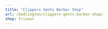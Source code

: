 ```yaml
---
title: "Clippers Gents Barber Shop"
url: /bedlington/clippers-gents-barber-shop/
shop: Friseur
---
```

